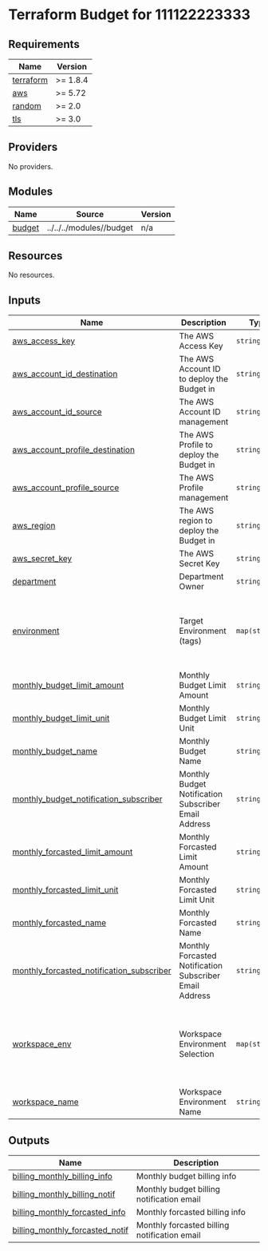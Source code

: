 # Terraform Budget for 111122223333

<!-- BEGIN_TF_DOCS -->
## Requirements

| Name | Version |
|------|---------|
| <a name="requirement_terraform"></a> [terraform](#requirement\_terraform) | >= 1.8.4 |
| <a name="requirement_aws"></a> [aws](#requirement\_aws) | >= 5.72 |
| <a name="requirement_random"></a> [random](#requirement\_random) | >= 2.0 |
| <a name="requirement_tls"></a> [tls](#requirement\_tls) | >= 3.0 |

## Providers

No providers.

## Modules

| Name | Source | Version |
|------|--------|---------|
| <a name="module_budget"></a> [budget](#module\_budget) | ../../../modules//budget | n/a |

## Resources

No resources.

## Inputs

| Name | Description | Type | Default | Required |
|------|-------------|------|---------|:--------:|
| <a name="input_aws_access_key"></a> [aws\_access\_key](#input\_aws\_access\_key) | The AWS Access Key | `string` | `""` | no |
| <a name="input_aws_account_id_destination"></a> [aws\_account\_id\_destination](#input\_aws\_account\_id\_destination) | The AWS Account ID to deploy the Budget in | `string` | `"111122223333"` | no |
| <a name="input_aws_account_id_source"></a> [aws\_account\_id\_source](#input\_aws\_account\_id\_source) | The AWS Account ID management | `string` | `"111122223333"` | no |
| <a name="input_aws_account_profile_destination"></a> [aws\_account\_profile\_destination](#input\_aws\_account\_profile\_destination) | The AWS Profile to deploy the Budget in | `string` | `"GXC-TF-User-Executor-HUB01-UAT"` | no |
| <a name="input_aws_account_profile_source"></a> [aws\_account\_profile\_source](#input\_aws\_account\_profile\_source) | The AWS Profile management | `string` | `"GXC-TF-User-Executor-HUB01-UAT"` | no |
| <a name="input_aws_region"></a> [aws\_region](#input\_aws\_region) | The AWS region to deploy the Budget in | `string` | `"ap-southeast-3"` | no |
| <a name="input_aws_secret_key"></a> [aws\_secret\_key](#input\_aws\_secret\_key) | The AWS Secret Key | `string` | `""` | no |
| <a name="input_department"></a> [department](#input\_department) | Department Owner | `string` | `"DEVOPS"` | no |
| <a name="input_environment"></a> [environment](#input\_environment) | Target Environment (tags) | `map(string)` | <pre>{<br/>  "default": "DEF",<br/>  "lab": "RND",<br/>  "nonprod": "NONPROD",<br/>  "prod": "PROD",<br/>  "staging": "STG"<br/>}</pre> | no |
| <a name="input_monthly_budget_limit_amount"></a> [monthly\_budget\_limit\_amount](#input\_monthly\_budget\_limit\_amount) | Monthly Budget Limit Amount | `string` | `"1500"` | no |
| <a name="input_monthly_budget_limit_unit"></a> [monthly\_budget\_limit\_unit](#input\_monthly\_budget\_limit\_unit) | Monthly Budget Limit Unit | `string` | `"USD"` | no |
| <a name="input_monthly_budget_name"></a> [monthly\_budget\_name](#input\_monthly\_budget\_name) | Monthly Budget Name | `string` | `"monthly_budget_1500"` | no |
| <a name="input_monthly_budget_notification_subscriber"></a> [monthly\_budget\_notification\_subscriber](#input\_monthly\_budget\_notification\_subscriber) | Monthly Budget Notification Subscriber Email Address | `string` | `"billing@domain.com"` | no |
| <a name="input_monthly_forcasted_limit_amount"></a> [monthly\_forcasted\_limit\_amount](#input\_monthly\_forcasted\_limit\_amount) | Monthly Forcasted Limit Amount | `string` | `"1000"` | no |
| <a name="input_monthly_forcasted_limit_unit"></a> [monthly\_forcasted\_limit\_unit](#input\_monthly\_forcasted\_limit\_unit) | Monthly Forcasted Limit Unit | `string` | `"USD"` | no |
| <a name="input_monthly_forcasted_name"></a> [monthly\_forcasted\_name](#input\_monthly\_forcasted\_name) | Monthly Forcasted Name | `string` | `"monthly_forcasted_1000"` | no |
| <a name="input_monthly_forcasted_notification_subscriber"></a> [monthly\_forcasted\_notification\_subscriber](#input\_monthly\_forcasted\_notification\_subscriber) | Monthly Forcasted Notification Subscriber Email Address | `string` | `"billing@domain.com"` | no |
| <a name="input_workspace_env"></a> [workspace\_env](#input\_workspace\_env) | Workspace Environment Selection | `map(string)` | <pre>{<br/>  "default": "default",<br/>  "lab": "rnd",<br/>  "nonprod": "nonprod",<br/>  "prod": "prod",<br/>  "staging": "staging"<br/>}</pre> | no |
| <a name="input_workspace_name"></a> [workspace\_name](#input\_workspace\_name) | Workspace Environment Name | `string` | `"default"` | no |

## Outputs

| Name | Description |
|------|-------------|
| <a name="output_billing_monthly_billing_info"></a> [billing\_monthly\_billing\_info](#output\_billing\_monthly\_billing\_info) | Monthly budget billing info |
| <a name="output_billing_monthly_billing_notif"></a> [billing\_monthly\_billing\_notif](#output\_billing\_monthly\_billing\_notif) | Monthly budget billing notification email |
| <a name="output_billing_monthly_forcasted_info"></a> [billing\_monthly\_forcasted\_info](#output\_billing\_monthly\_forcasted\_info) | Monthly forcasted billing info |
| <a name="output_billing_monthly_forcasted_notif"></a> [billing\_monthly\_forcasted\_notif](#output\_billing\_monthly\_forcasted\_notif) | Monthly forcasted billing notification email |
<!-- END_TF_DOCS -->
